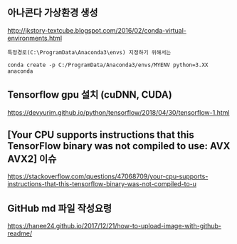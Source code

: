 ## 아나콘다 가상환경 생성
<http://jkstory-textcube.blogspot.com/2016/02/conda-virtual-environments.html>

    특정경로(C:\ProgramData\Anaconda3\envs) 지정하기 위해서는
```
conda create -p C:/ProgramData/Anaconda3/envs/MYENV python=3.XX anaconda
```
## Tensorflow gpu 설치 (cuDNN, CUDA)

<https://devyurim.github.io/python/tensorflow/2018/04/30/tensorflow-1.html>

## [Your CPU supports instructions that this TensorFlow binary was not compiled to use: AVX AVX2] 이슈

<https://stackoverflow.com/questions/47068709/your-cpu-supports-instructions-that-this-tensorflow-binary-was-not-compiled-to-u>

## GitHub md 파일 작성요령

<https://hanee24.github.io/2017/12/21/how-to-upload-image-with-github-readme/>
